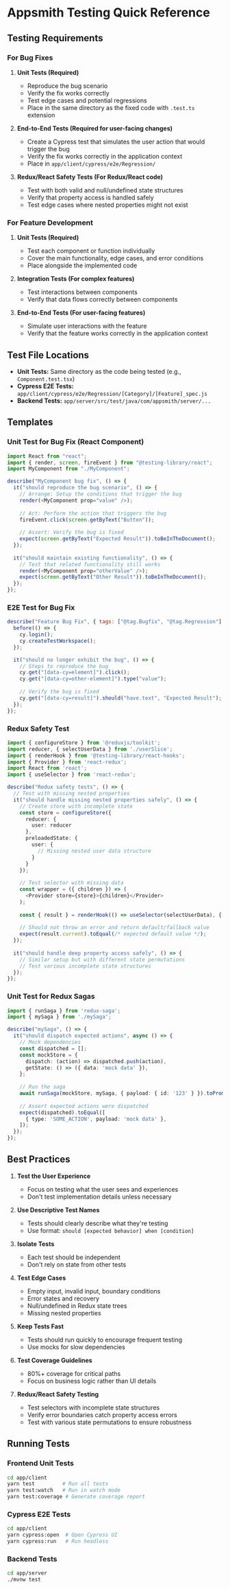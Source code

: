 # Appsmith Testing Quick Reference

## Testing Requirements

### For Bug Fixes

1. **Unit Tests (Required)**
   - Reproduce the bug scenario
   - Verify the fix works correctly
   - Test edge cases and potential regressions
   - Place in the same directory as the fixed code with `.test.ts` extension

2. **End-to-End Tests (Required for user-facing changes)**
   - Create a Cypress test that simulates the user action that would trigger the bug
   - Verify the fix works correctly in the application context
   - Place in `app/client/cypress/e2e/Regression/`

3. **Redux/React Safety Tests (For Redux/React code)**
   - Test with both valid and null/undefined state structures
   - Verify that property access is handled safely
   - Test edge cases where nested properties might not exist

### For Feature Development

1. **Unit Tests (Required)**
   - Test each component or function individually
   - Cover the main functionality, edge cases, and error conditions
   - Place alongside the implemented code

2. **Integration Tests (For complex features)**
   - Test interactions between components
   - Verify that data flows correctly between components

3. **End-to-End Tests (For user-facing features)**
   - Simulate user interactions with the feature
   - Verify that the feature works correctly in the application context

## Test File Locations

- **Unit Tests:** Same directory as the code being tested (e.g., `Component.test.tsx`)
- **Cypress E2E Tests:** `app/client/cypress/e2e/Regression/[Category]/[Feature]_spec.js`
- **Backend Tests:** `app/server/src/test/java/com/appsmith/server/...`

## Templates

### Unit Test for Bug Fix (React Component)

```typescript
import React from "react";
import { render, screen, fireEvent } from "@testing-library/react";
import MyComponent from "./MyComponent";

describe("MyComponent bug fix", () => {
  it("should reproduce the bug scenario", () => {
    // Arrange: Setup the conditions that trigger the bug
    render(<MyComponent prop="value" />);
    
    // Act: Perform the action that triggers the bug
    fireEvent.click(screen.getByText("Button"));
    
    // Assert: Verify the bug is fixed
    expect(screen.getByText("Expected Result")).toBeInTheDocument();
  });
  
  it("should maintain existing functionality", () => {
    // Test that related functionality still works
    render(<MyComponent prop="otherValue" />);
    expect(screen.getByText("Other Result")).toBeInTheDocument();
  });
});
```

### E2E Test for Bug Fix

```javascript
describe("Feature Bug Fix", { tags: ["@tag.Bugfix", "@tag.Regression"] }, function() {
  before(() => {
    cy.login();
    cy.createTestWorkspace();
  });

  it("should no longer exhibit the bug", () => {
    // Steps to reproduce the bug
    cy.get("[data-cy=element]").click();
    cy.get("[data-cy=other-element]").type("value");
    
    // Verify the bug is fixed
    cy.get("[data-cy=result]").should("have.text", "Expected Result");
  });
});
```

### Redux Safety Test

```typescript
import { configureStore } from '@reduxjs/toolkit';
import reducer, { selectUserData } from './userSlice';
import { renderHook } from '@testing-library/react-hooks';
import { Provider } from 'react-redux';
import React from 'react';
import { useSelector } from 'react-redux';

describe("Redux safety tests", () => {
  // Test with missing nested properties
  it("should handle missing nested properties safely", () => {
    // Create store with incomplete state
    const store = configureStore({
      reducer: {
        user: reducer
      },
      preloadedState: {
        user: {
          // Missing nested user data structure
        }
      }
    });
    
    // Test selector with missing data
    const wrapper = ({ children }) => (
      <Provider store={store}>{children}</Provider>
    );
    
    const { result } = renderHook(() => useSelector(selectUserData), { wrapper });
    
    // Should not throw an error and return default/fallback value
    expect(result.current).toEqual(/* expected default value */);
  });
  
  it("should handle deep property access safely", () => {
    // Similar setup but with different state permutations
    // Test various incomplete state structures
  });
});
```

### Unit Test for Redux Sagas

```typescript
import { runSaga } from 'redux-saga';
import { mySaga } from './mySaga';

describe("mySaga", () => {
  it("should dispatch expected actions", async () => {
    // Mock dependencies
    const dispatched = [];
    const mockStore = {
      dispatch: (action) => dispatched.push(action),
      getState: () => ({ data: 'mock data' }),
    };
    
    // Run the saga
    await runSaga(mockStore, mySaga, { payload: { id: '123' } }).toPromise();
    
    // Assert expected actions were dispatched
    expect(dispatched).toEqual([
      { type: 'SOME_ACTION', payload: 'mock data' },
    ]);
  });
});
```

## Best Practices

1. **Test the User Experience**
   - Focus on testing what the user sees and experiences
   - Don't test implementation details unless necessary

2. **Use Descriptive Test Names**
   - Tests should clearly describe what they're testing
   - Use format: `should [expected behavior] when [condition]`

3. **Isolate Tests**
   - Each test should be independent
   - Don't rely on state from other tests

4. **Test Edge Cases**
   - Empty input, invalid input, boundary conditions
   - Error states and recovery
   - Null/undefined in Redux state trees
   - Missing nested properties

5. **Keep Tests Fast**
   - Tests should run quickly to encourage frequent testing
   - Use mocks for slow dependencies

6. **Test Coverage Guidelines**
   - 80%+ coverage for critical paths
   - Focus on business logic rather than UI details

7. **Redux/React Safety Testing**
   - Test selectors with incomplete state structures
   - Verify error boundaries catch property access errors
   - Test with various state permutations to ensure robustness

## Running Tests

### Frontend Unit Tests

```bash
cd app/client
yarn test         # Run all tests
yarn test:watch   # Run in watch mode
yarn test:coverage # Generate coverage report
```

### Cypress E2E Tests

```bash
cd app/client
yarn cypress:open  # Open Cypress UI
yarn cypress:run   # Run headless
```

### Backend Tests

```bash
cd app/server
./mvnw test
``` 